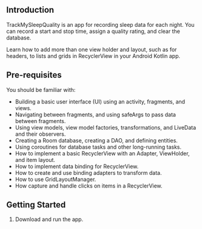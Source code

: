 Introduction
------------

TrackMySleepQuality is an app for recording sleep data for each night.
You can record a start and stop time, assign a quality rating, and clear the database.

Learn how to add more than one view holder and layout, such as for headers,
to lists and grids in RecyclerView in your Android Kotlin app.

Pre-requisites
--------------

You should be familiar with:

* Building a basic user interface (UI) using an activity, fragments, and views.
* Navigating between fragments, and using safeArgs to pass data between fragments.
* Using view models, view model factories, transformations, and LiveData and their observers.
* Creating a Room database, creating a DAO, and defining entities.
* Using coroutines for database tasks and other long-running tasks.
* How to implement a basic RecyclerView with an Adapter, ViewHolder, and item layout.
* How to implement data binding for RecyclerView.
* How to create and use binding adapters to transform data.
* How to use GridLayoutManager.
* How capture and handle clicks on items in a RecyclerView.


Getting Started
---------------

1. Download and run the app.
